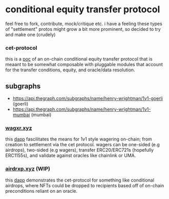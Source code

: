 # conditional equity transfer protocol

feel free to fork, contribute, mock/critique etc. i have a feeling these types of "settlement" protos might grow a bit more prominent, so decided to try and make one (crudely)

### cet-protocol

this is a [poc](https://github.com/henry-wrightman/cet-protocol/contracts) of an on-chain conditional equity transfer protocol that is meaant to be somewhat composable with pluggable modules that account for the transfer conditions, equity, and oracle/data resolution.

## subgraphs
- https://api.thegraph.com/subgraphs/name/henry-wrightman/1v1-goerli (goerli)
- https://api.thegraph.com/subgraphs/name/henry-wrightman/1v1-mumbai (mumbai)

### [wagxr.xyz](https://wagxr.xyz)

this [dapp](https://github.com/henry-wrightman/cet-protocol/blob/main/wagxr.xyz/README.md) fascilitates the means for 1v1 style wagering on-chain; from creation to settlement via the cet protocol. wagers can be one-sided (e.g airdrops), two-sided (e.g wagers), transfer ERC20/ERC721s (hopefully ERC1155s), and validate against oracles like chainlink or UMA. 

### [airdrxp.xyz](https://airdrxp.xyz) (WIP)

this [dapp](https://github.com/henry-wrightman/cet-protocol/blob/main/airdrxp.xyz/README.md) demonstrates the cet-protocol for something like conditional airdrops, where NFTs could be dropped to recipients based off of on-chain preconditions reliant on an oracle.
